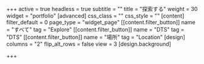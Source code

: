 +++
active = true
headless = true
subtitle = ""
title = "探索する"
weight = 30
widget = "portfolio"
[advanced]
css_class = ""
css_style = ""
[content]
filter_default = 0
page_type = "widget_page"
[[content.filter_button]]
name = "すべて"
tag = "Explore"
[[content.filter_button]]
name = "DTS"
tag = "DTS"
[[content.filter_button]]
name = "場所"
tag = "Location"
[design]
columns = "2"
flip_alt_rows = false
view = 3
[design.background]

+++
